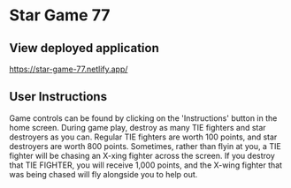# Star Game 77

## View deployed application
https://star-game-77.netlify.app/

## User Instructions
Game controls can be found by clicking on the 'Instructions' button in the home screen. During game play, destroy as many TIE fighters and star destroyers as you can. Regular TIE fighters are worth 100 points, and star destroyers are worth 800 points. Sometimes, rather than flyin at you, a TIE fighter will be chasing an X-xing fighter across the screen. If you destroy that TIE FIGHTER, you will receive 1,000 points, and the X-wing fighter that was being chased will fly alongside you to help out.



